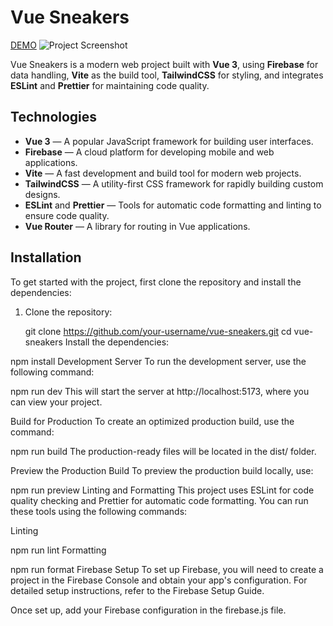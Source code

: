 # Vue Sneakers

[DEMO](https://true-sneakers.web.app/)
![Project Screenshot](https://drive.google.com/uc?id=1EQmnDKCoe3mTeMpQvaoLEya1mN9YHBqa)

Vue Sneakers is a modern web project built with **Vue 3**, using **Firebase** for data handling, **Vite** as the build tool, **TailwindCSS** for styling, and integrates **ESLint** and **Prettier** for maintaining code quality.

## Technologies

- **Vue 3** — A popular JavaScript framework for building user interfaces.
- **Firebase** — A cloud platform for developing mobile and web applications.
- **Vite** — A fast development and build tool for modern web projects.
- **TailwindCSS** — A utility-first CSS framework for rapidly building custom designs.
- **ESLint** and **Prettier** — Tools for automatic code formatting and linting to ensure code quality.
- **Vue Router** — A library for routing in Vue applications.

## Installation

To get started with the project, first clone the repository and install the dependencies:

1. Clone the repository:

   git clone https://github.com/your-username/vue-sneakers.git
   cd vue-sneakers
Install the dependencies:

npm install
Development Server
To run the development server, use the following command:

npm run dev
This will start the server at http://localhost:5173, where you can view your project.

Build for Production
To create an optimized production build, use the command:

npm run build
The production-ready files will be located in the dist/ folder.

Preview the Production Build
To preview the production build locally, use:

npm run preview
Linting and Formatting
This project uses ESLint for code quality checking and Prettier for automatic code formatting. You can run these tools using the following commands:

Linting

npm run lint
Formatting

npm run format
Firebase Setup
To set up Firebase, you will need to create a project in the Firebase Console and obtain your app's configuration. For detailed setup instructions, refer to the Firebase Setup Guide.

Once set up, add your Firebase configuration in the firebase.js file.
